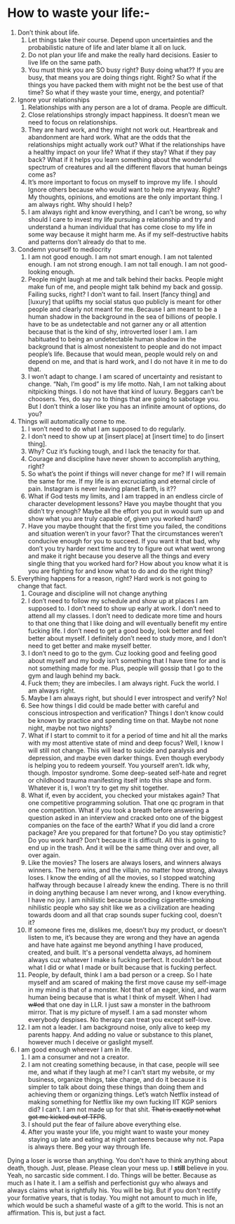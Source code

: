 # **How to waste your life**:-

1. Don’t think about life.
   1. Let things take their course. Depend upon uncertainties and the probabilistic nature of life and later blame it all on luck.
   2. Do not plan your life and make the really hard decisions. Easier to live life on the same path.
   3. You must think you are SO busy right? Busy doing what?? If you are busy, that means you are doing things right. Right? So what if the things you have packed them with might not be the best use of that time? So what if they waste your time, energy, and potential?
2. Ignore your relationships
   1. Relationships with any person are a lot of drama. People are difficult.
   2. Close relationships strongly impact happiness. It doesn’t mean we need to focus on relationships.
   3. They are hard work, and they might not work out. Heartbreak and abandonment are hard work. What are the odds that the relationships might actually work out? What if the relationships have a healthy impact on your life? What if they stay? What if they pay back? What if it helps you learn something about the wonderful spectrum of creatures and all the different flavors that human beings come as?
   4. It’s more important to focus on myself to improve my life. I should Ignore others because who would want to help me anyway. Right? My thoughts, opinions, and emotions are the only important thing. I am always right. Why should I help?
   5. I am always right and know everything, and I can’t be wrong, so why should I care to invest my life pursuing a relationship and try and understand a human individual that has come close to my life in some way because it might harm me. As if my self-destructive habits and patterns don’t already do that to me.
3. Condemn yourself to mediocrity
   1. I am not good enough. I am not smart enough. I am not talented enough. I am not strong enough. I am not tall enough. I am not good-looking enough.
   2. People might laugh at me and talk behind their backs. People might make fun of me, and people might talk behind my back and gossip. Failing sucks, right? I don’t want to fail. Insert [fancy thing] and [luxury] that uplifts my social status quo publicly is meant for other people and clearly not meant for me. Because I am meant to be a human shadow in the background in the sea of billions of people. I have to be as undetectable and not garner any or all attention because that is the kind of shy, introverted loser I am. I am habituated to being an undetectable human shadow in the background that is almost nonexistent to people and do not impact people’s life. Because that would mean, people would rely on and depend on me, and that is hard work, and I do not have it in me to do that.
   3. I won’t adapt to change. I am scared of uncertainty and resistant to change. “Nah, I’m good” is my life motto. Nah, I am not talking about nitpicking things. I do not have that kind of luxury. Beggars can’t be choosers. Yes, do say no to things that are going to sabotage you. But I don’t think a loser like you has an infinite amount of options, do you?
5. Things will automatically come to me.
   1. I won’t need to do what I am supposed to do regularly.
   2. I don’t need to show up at [insert place] at [insert time] to do [insert thing].
   3. Why? Cuz it’s fucking tough, and I lack the tenacity for that.
   4. Courage and discipline have never shown to accomplish anything, right?
   5. So what’s the point if things will never change for me? If I will remain the same for me. If my life is an excruciating and eternal circle of pain. Instagram is never leaving planet Earth, is it??
   6. What if God tests my limits, and I am trapped in an endless circle of character development lessons? Have you maybe thought that you didn’t try enough? Maybe all the effort you put in would sum up and show what you are truly capable of, given you worked hard?
   7. Have you maybe thought that the first time you failed, the conditions and situation weren’t in your favor? That the circumstances weren’t conducive enough for you to succeed. If you want it that bad, why don’t you try harder next time and try to figure out what went wrong and make it right because you deserve all the things and every single thing that you worked hard for? How about you know what it is you are fighting for and know what to do and do the right thing?
7. Everything happens for a reason, right? Hard work is not going to change that fact.
   1. Courage and discipline will not change anything
   2. I don’t need to follow my schedule and show up at places I am supposed to. I don’t need to show up early at work. I don’t need to attend all my classes. I don’t need to dedicate more time and hours to that one thing that I like doing and will eventually benefit my entire fucking life. I don’t need to get a good body, look better and feel better about myself. I definitely don’t need to study more, and I don’t need to get better and make myself better.
   3. I don’t need to go to the gym. Cuz looking good and feeling good about myself and my body isn’t something that I have time for and is not something made for me. Plus, people will gossip that I go to the gym and laugh behind my back.
   4. Fuck them; they are imbeciles. I am always right.  Fuck the world. I am always right.
   5. Maybe I am always right, but should I ever introspect and verify? No!
   6. See how things I did could be made better with careful and conscious introspection and verification? Things I don’t know could be known by practice and spending time on that. Maybe not none night, maybe not two nights?
   7. What if I start to commit to it for a period of time and hit all the marks with my most attentive state of mind and deep focus? Well, I know I will still not change. This will lead to suicide and paralysis and depression, and maybe even darker things. Even though everybody is helping you to redeem yourself. You yourself aren’t. Idk why, though. Impostor syndrome. Some deep-seated self-hate and regret or childhood trauma manifesting itself into this shape and form. Whatever it is, I won’t try to get my shit together.
   8. What if, even by accident, you checked your mistakes again? That one competitive programming solution. That one qc program in that one competition. What if you took a breath before answering a question asked in an interview and cracked onto one of the biggest companies on the face of the earth? What if you did land a crore package? Are you prepared for that fortune? Do you stay optimistic? Do you work hard? Don’t because it is difficult. All this is going to end up in the trash. And it will be the same thing over and over, all over again.
   9. Like the movies? The losers are always losers, and winners always winners. The hero wins, and the villain, no matter how strong, always loses. I know the ending of all the movies, so I stopped watching halfway through because I already knew the ending. There is no thrill in doing anything because I am never wrong, and I know everything. I have no joy. I am nihilistic because brooding cigarette-smoking nihilistic people who say shit like we as a civilization are heading towards doom and all that crap sounds super fucking cool, doesn't it?
   10. If someone fires me, dislikes me, doesn’t buy my product, or doesn’t listen to me, it’s because they are wrong and they have an agenda and have hate against me beyond anything I have produced, created, and built. It's a personal vendetta always, ad hominem always cuz whatever I make is fucking perfect. It couldn’t be about what I did or what I made or built because that is fucking perfect.
   11. People, by default, think I am a bad person or a creep. So I hate myself and am scared of making the first move cause my self-image in my mind is that of a monster. Not that of an eager, kind, and warm human being because that is what I think of myself. When I had ~~w#ed~~ that one day in LLR. I just saw a monster in the bathroom mirror. That is my picture of myself. I am a sad monster whom everybody despises. No therapy can treat you except self-love.
   12. I am not a leader. I am background noise, only alive to keep my parents happy. And adding no value or substance to this planet, however much I deceive or gaslight myself.
8. I am good enough wherever I am in life. 
   1. I am a consumer and not a creator.
   2. I am not creating something because, in that case, people will see me, and what if they laugh at me? I can’t start my website, or my business, organize things, take charge, and do it because it is simpler to talk about doing these things than doing them and achieving them or organizing things. Let’s watch Netflix instead of making something for Netflix like my own fucking IIT KGP seniors did? I can’t. I am not made up for that shit. ~~That is exactly not what got me kicked out of TFPS~~.
   3. I should put the fear of failure above everything else.
   4. After you waste your life, you might want to waste your money staying up late and eating at night canteens because why not. Papa is always there. Beg your way through life.
  
Dying a loser is worse than anything. You don't have to think anything about death, though. Just, please. Please clean your mess up. I **still** believe in you. Yeah, no sarcastic side comment. I do. Things will be better. Because as much as I hate it. I am a selfish and perfectionist guy who always and always claims what is rightfully his. You will be big. But if you don't rectify your formative years, that is today. You might not amount to much in life, which would be such a shameful waste of a gift to the world. This is not an affirmation. This is, but just a fact.
